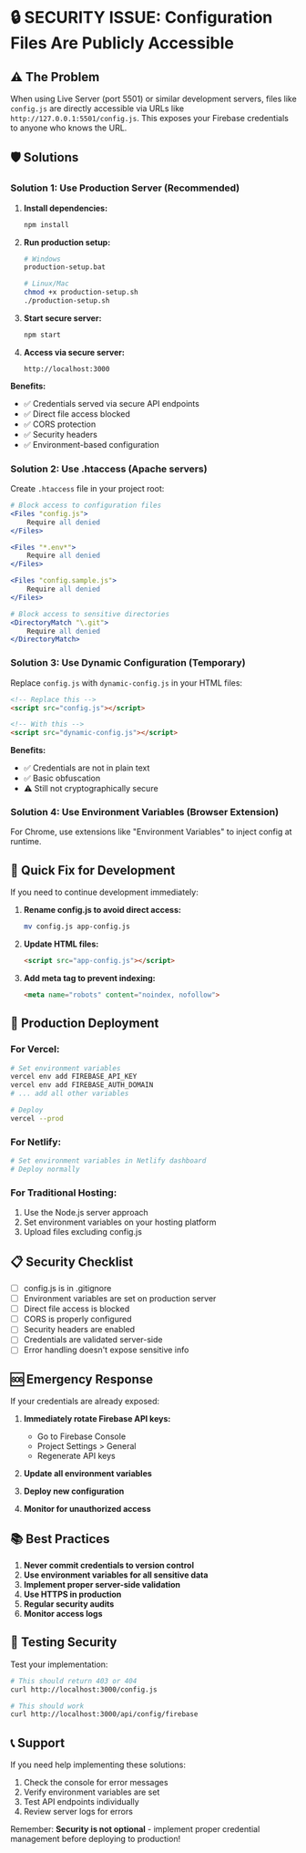 # 🔒 SECURITY ISSUE: Configuration Files Are Publicly Accessible

## ⚠️ The Problem
When using Live Server (port 5501) or similar development servers, files like `config.js` are directly accessible via URLs like `http://127.0.0.1:5501/config.js`. This exposes your Firebase credentials to anyone who knows the URL.

## 🛡️ Solutions

### Solution 1: Use Production Server (Recommended)

1. **Install dependencies:**
   ```bash
   npm install
   ```

2. **Run production setup:**
   ```bash
   # Windows
   production-setup.bat
   
   # Linux/Mac
   chmod +x production-setup.sh
   ./production-setup.sh
   ```

3. **Start secure server:**
   ```bash
   npm start
   ```

4. **Access via secure server:**
   ```
   http://localhost:3000
   ```

**Benefits:**
- ✅ Credentials served via secure API endpoints
- ✅ Direct file access blocked
- ✅ CORS protection
- ✅ Security headers
- ✅ Environment-based configuration

### Solution 2: Use .htaccess (Apache servers)

Create `.htaccess` file in your project root:

```apache
# Block access to configuration files
<Files "config.js">
    Require all denied
</Files>

<Files "*.env*">
    Require all denied
</Files>

<Files "config.sample.js">
    Require all denied
</Files>

# Block access to sensitive directories
<DirectoryMatch "\.git">
    Require all denied
</DirectoryMatch>
```

### Solution 3: Use Dynamic Configuration (Temporary)

Replace `config.js` with `dynamic-config.js` in your HTML files:

```html
<!-- Replace this -->
<script src="config.js"></script>

<!-- With this -->
<script src="dynamic-config.js"></script>
```

**Benefits:**
- ✅ Credentials are not in plain text
- ✅ Basic obfuscation
- ⚠️ Still not cryptographically secure

### Solution 4: Use Environment Variables (Browser Extension)

For Chrome, use extensions like "Environment Variables" to inject config at runtime.

## 🚀 Quick Fix for Development

If you need to continue development immediately:

1. **Rename config.js to avoid direct access:**
   ```bash
   mv config.js app-config.js
   ```

2. **Update HTML files:**
   ```html
   <script src="app-config.js"></script>
   ```

3. **Add meta tag to prevent indexing:**
   ```html
   <meta name="robots" content="noindex, nofollow">
   ```

## 🔐 Production Deployment

### For Vercel:
```bash
# Set environment variables
vercel env add FIREBASE_API_KEY
vercel env add FIREBASE_AUTH_DOMAIN
# ... add all other variables

# Deploy
vercel --prod
```

### For Netlify:
```bash
# Set environment variables in Netlify dashboard
# Deploy normally
```

### For Traditional Hosting:
1. Use the Node.js server approach
2. Set environment variables on your hosting platform
3. Upload files excluding config.js

## 📋 Security Checklist

- [ ] config.js is in .gitignore
- [ ] Environment variables are set on production server
- [ ] Direct file access is blocked
- [ ] CORS is properly configured
- [ ] Security headers are enabled
- [ ] Credentials are validated server-side
- [ ] Error handling doesn't expose sensitive info

## 🆘 Emergency Response

If your credentials are already exposed:

1. **Immediately rotate Firebase API keys:**
   - Go to Firebase Console
   - Project Settings > General
   - Regenerate API keys

2. **Update all environment variables**

3. **Deploy new configuration**

4. **Monitor for unauthorized access**

## 📚 Best Practices

1. **Never commit credentials to version control**
2. **Use environment variables for all sensitive data**
3. **Implement proper server-side validation**
4. **Use HTTPS in production**
5. **Regular security audits**
6. **Monitor access logs**

## 🔧 Testing Security

Test your implementation:

```bash
# This should return 403 or 404
curl http://localhost:3000/config.js

# This should work
curl http://localhost:3000/api/config/firebase
```

## 📞 Support

If you need help implementing these solutions:

1. Check the console for error messages
2. Verify environment variables are set
3. Test API endpoints individually
4. Review server logs for errors

Remember: **Security is not optional** - implement proper credential management before deploying to production!
